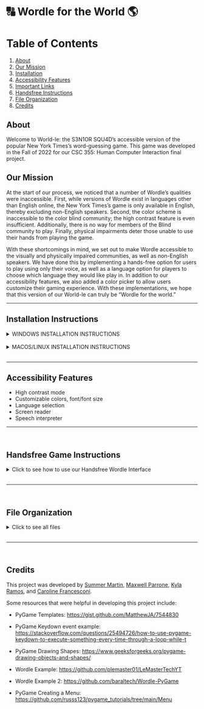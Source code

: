 # 🔠 Wordle for the World 🌎
# Table of Contents
1. [About](#about)
2. [Our Mission](#mission)
3. [Installation](#install)
4. [Accessibility Features](#features)
5. [Important Links](#links)
6. [Handsfree Instructions](#handsfree)
7. [File Organization](#files)
8. [Credits](#credits)

## About <div id='about'/>
Welcome to World-le: the S3N1OR SQU4D’s accessible version of the popular New York Times’s word-guessing game. This game was developed in the Fall of 2022 for our CSC 355: Human Computer Interaction final project.

## Our Mission <div id='mission'/>
At the start of our process, we noticed that a number of Wordle’s qualities were inaccessible. First, while versions of Wordle exist in languages other than English online, the New York Times’s game is only available in English, thereby excluding non-English speakers. Second, the color scheme is inaccessible to the color blind community; the high contrast feature is even insufficient. Additionally, there is no way for members of the Blind community to play. Finally, physical impairments deter those unable to use their hands from playing the game. 

With these shortcomings in mind, we set out to make Wordle accessible to the visually and physically impaired communities, as well as non-English speakers. We have done this by implementing a hands-free option for users to play using only their voice, as well as a language option for players to choose which language they would like play in. In addition to our accessibility features, we also added a color picker to allow users customize their gaming experience. With these implementations, we hope that this version of our World-le can truly be “Wordle for the world.”
<br>

***

## Installation Instructions <div id='install'/>

<details>
  <summary> WINDOWS INSTALLATION INSTRUCTIONS </summary>
<p>

***
Install python (Windows installer (64-bit)) using this link :
>https://www.python.org/downloads/release/python-3110/

Ensure you have pygame version 2.1.3 by using the command :

     pip install pygame

- Check the version using :

      pip show pygame

 - To update, use :

       python -m pip install pygame --upgrade --pre

Install pygame-menu using the command :

     pip install pygame-menu -U

Install PyObjC using the command :

     pip install PyObjC

For speech recognition install Google’s Speech Recognition package using the command :

     pip install SpeechRecognition  

For speech generation use Google’s gTTS Python package. To install the Python package type: 

     pip install gTTS 

Install playsound version 1.2.2 using the command :

     pip install playsound==1.2.2

If playsound is already installed use this command first :

     pip uninstall playsound

You must also download the file libmpg123-0.dll from the following link and place it inside your System32 folder :
>Link: https://www.dll-files.com/libmpg123-0.dll.html

>Folder Location: Search "System32" in your C: drive

***

</details>

<br>

<details>
  <summary> MACOS/LINUX INSTALLATION INSTRUCTIONS </summary>
<p>

This is where you write the instructions :P

</details>

<br>

***

## Accessibility Features <div id='features'/>

* High contrast mode
* Customizable colors, font/font size
* Language selection
* Screen reader
* Speech interpreter


***
<br>
<div id='handsfree'/>

## Handsfree Game Instructions
<details>
  <summary>Click to see how to use our Handsfree Wordle Interface </summary> 
<p>

***
### Activate and Disable

To activate hands-free mode, press the spacebar twice. <br />To disable hand-free mode, say 
> "**Disable**"

***
### Stash
To spell a word, either stash five individual letters, or stash a five-letter word. Below are two ways to stash the word "START":
>“**Stash** S"<br />"**Stash** T"<br />"**Stash**  A"<br />"**Stash** R"<br />"**Stash** T”

>“**Stash** START” 

***
### Replace
Replace command allows the player to exchange one letter in the word for another. 
>"**Replace** x **with** y"

For example, the following command could turn the word “PAILS” to “TAILS”.
>“**Replace** P **with** T” 

The player can also replace a letter at a certain index. For example, the following command could turn "APPLE" to "AMPLE"
>"**Replace** 2 **with** M"

***
### Delete and Clear

The following command deletes the most recently stashed letter:
>"**Delete**"

The following command clears all letters from the stash:
>"**Clear**"

***
### Read
To hear the letters in your current stash, say
>"**Read Guess**"

To hear previous guesses:
>"**Read Guess** (1-5)"

For example, the following command will read out your first guessed word.
>“**Read Guess** 1” 

The following command will read out all letters guessed that are in the correct word, but not in the correct place in one of your guesses:
> "**Read Semi**"

This command will read out all letters guessed that are not in the correct word.
> "**Read Wrong**"

***
### Submit
To submit a stashed guess, say
>"**Submit**"

***
### Play Again
Command used to restart the game after game is complete:
>“**Play Again.**”

***
### Music Control

To change the volume of the background music, say "volume", followed by a number between 0 and 10.
>"**Volume** (1-10)"

To change the background music to find your favorite of the 10 different options, use the following command:
>"**Song** (1-10)"

</details>

<br>

***
<br>

## File Organization <div id='files'/>
<details>
  <summary>Click to see all files</summary> 
<p>
  
1. wordle.py - main file that contains game functions:
   - Audio interface
   - Text interface
   - Drawing Elements of the UI
   - Menu functionality
2. mpg123.exe - supports the audio interface functionality
   - Used for windows versions
3. messages.py - defines the large chunks of text used in the Instructions and Menus
	@@ -143,4 +147,4 @@ The main file of this program is wordle.py. It houses all of the game functions
</details>

<br>

***
<br>

## Credits <div id='credits'/>

This project was developed by [Summer Martin](https://github.com/martis36), [Maxwell Parrone](https://github.com/PllewxaM),
[Kyla Ramos](https://github.com/kyla0509), and [Caroline Francesconi](https://github.com/CarolineFrancesconi). 

Some resources that were helpful in developing this project include: 

* PyGame Templates: https://gist.github.com/MatthewJA/7544830

* PyGame Keydown event example: https://stackoverflow.com/questions/25494726/how-to-use-pygame-keydown-to-execute-something-every-time-through-a-loop-while-t

* PyGame Drawing Shapes: https://www.geeksforgeeks.org/pygame-drawing-objects-and-shapes/

* Wordle Example: https://github.com/plemaster01/LeMasterTechYT

* Wordle Example 2: https://github.com/baraltech/Wordle-PyGame

* PyGame Creating a Menu: https://github.com/russs123/pygame_tutorials/tree/main/Menu 
